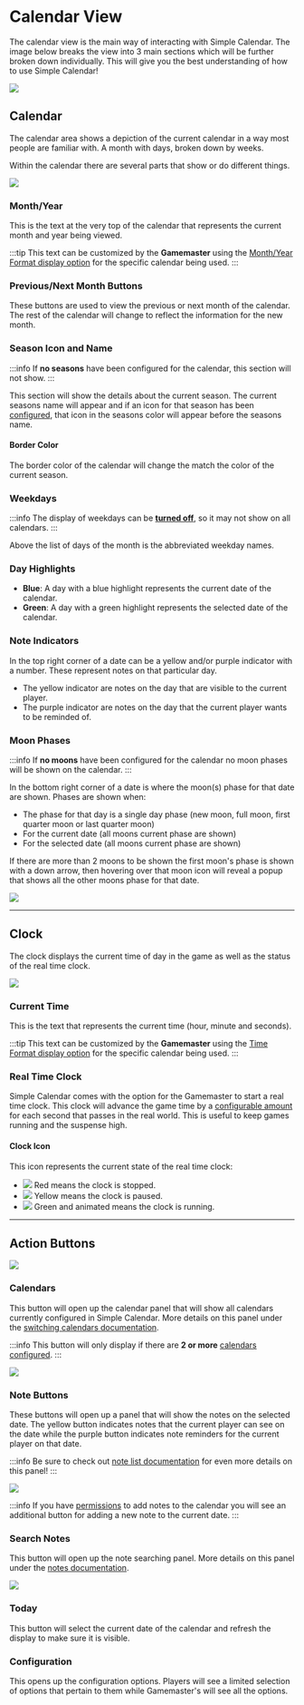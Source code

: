 # Calendar View

The calendar view is the main way of interacting with Simple Calendar. The image below breaks the view into 3 main sections which will be further broken down individually. This will give you the best understanding of how to use Simple Calendar!

![](../images/main-app-overview.png)

## Calendar

The calendar area shows a depiction of the current calendar in a way most people are familiar with. A month with days, broken down by weeks.

Within the calendar there are several parts that show or do different things.

![](../images/calendar-view-detailed.png)

### Month/Year

This is the text at the very top of the calendar that represents the current month and year being viewed. 

:::tip
This text can be customized by the **Gamemaster** using the [Month/Year Format display option](../calendar-configuration/display-options.md) for the specific calendar being used.
:::

### Previous/Next Month Buttons

These buttons are used to view the previous or next month of the calendar. The rest of the calendar will change to reflect the information for the new month.

### Season Icon and Name

:::info
If **no seasons** have been configured for the calendar, this section will not show.
:::

This section will show the details about the current season. The current seasons name will appear and if an icon for that season has been [configured](../calendar-configuration/season-settings.md), that icon in the seasons color will appear before the seasons name.


#### Border Color

The border color of the calendar will change the match the color of the current season.

### Weekdays

:::info
The display of weekdays can be **[turned off](../calendar-configuration/weekday-settings.md)**, so it may not show on all calendars.
:::

Above the list of days of the month is the abbreviated weekday names. 


### Day Highlights

- **Blue**: A day with a blue highlight represents the current date of the calendar.
- **Green**: A day with a green highlight represents the selected date of the calendar.

### Note Indicators

In the top right corner of a date can be a yellow and/or purple indicator with a number. These represent notes on that particular day.

- The yellow indicator are notes on the day that are visible to the current player.
- The purple indicator are notes on the day that the current player wants to be reminded of.

### Moon Phases

:::info
If **no moons** have been configured for the calendar no moon phases will be shown on the calendar.
:::

In the bottom right corner of a date is where the moon(s) phase for that date are shown. Phases are shown when:

- The phase for that day is a single day phase (new moon, full moon, first quarter moon or last quarter moon)
- For the current date (all moons current phase are shown)
- For the selected date (all moons current phase are shown)

If there are more than 2 moons to be shown the first moon's phase is shown with a down arrow, then hovering over that moon icon will reveal a popup that shows all the other moons phase for that date.

![](../images/calendar-multiple-moons.png)

<hr/>

## Clock

The clock displays the current time of day in the game as well as the status of the real time clock.

![](../images/calendar-clock-display.png)

### Current Time

This is the text that represents the current time (hour, minute and seconds).

:::tip
This text can be customized by the **Gamemaster** using the [Time Format display option](../calendar-configuration/display-options.md) for the specific calendar being used.
:::

### Real Time Clock

Simple Calendar comes with the option for the Gamemaster to start a real time clock. This clock will advance the game time by a [configurable amount](../calendar-configuration/time-settings.md#clock-settings) for each second that passes in the real world. This is useful to keep games running and the suspense high.

#### Clock Icon

This icon represents the current state of the real time clock:

- ![](../images/clock-stopped.png) Red means the clock is stopped.
- ![](../images/clock-paused.png) Yellow means the clock is paused.
- ![](../images/clock-runnings.png) Green and animated means the clock is running.

<hr/>

## Action Buttons

![](../images/calendar-action-buttons.png)

### Calendars

This button will open up the calendar panel that will show all calendars currently configured in Simple Calendar. More details on this panel under the [switching calendars documentation](switching-calendars.md).

:::info
This button will only display if there are **2 or more** [calendars configured](../calendar-configuration/add-remove-switch-calendar). 
:::

![](../images/calendar-calendar-list.png)

### Note Buttons

These buttons will open up a panel that will show the notes on the selected date. The yellow button indicates notes that the current player can see on the date while the purple button indicates note reminders for the current player on that date.

:::info
Be sure to check out [note list documentation](notes/index.md#note-list) for even more details on this panel!
:::

![](../images/calendar-note-list.png) 

:::info
If you have [permissions](../global-configuration/permissions.md) to add notes to the calendar you will see an additional button for adding a new note to the current date.
:::

### Search Notes

This button will open up the note searching panel. More details on this panel under the [notes documentation](notes/index.md).  

![](../images/calendar-search-notes.png)

### Today

This button will select the current date of the calendar and refresh the display to make sure it is visible.

### Configuration

This opens up the configuration options. Players will see a limited selection of options that pertain to them while Gamemaster's will see all the options.
